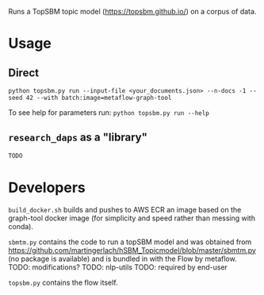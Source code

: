 Runs a TopSBM topic model (https://topsbm.github.io/) on a corpus of data.

# Usage


## Direct

`python topsbm.py run --input-file <your_documents.json> --n-docs -1 --seed 42 --with batch:image=metaflow-graph-tool`

To see help for parameters run: `python topsbm.py run --help`

## `research_daps` as a "library"

```python
TODO
```

# Developers

`build_docker.sh` builds and pushes to AWS ECR an image based on the graph-tool docker image (for simplicity and speed rather than messing with conda).

`sbmtm.py` contains the code to run a topSBM model and was obtained from https://github.com/martingerlach/hSBM_Topicmodel/blob/master/sbmtm.py (no package is available) and is bundled in with the Flow by metaflow.
TODO: modifications?
TODO: nlp-utils
TODO: required by end-user

`topsbm.py` contains the flow itself. 

